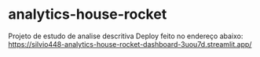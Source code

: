 # analytics-house-rocket
Projeto de estudo de analise descritiva
Deploy feito no endereço abaixo:
https://silvio448-analytics-house-rocket-dashboard-3uou7d.streamlit.app/
